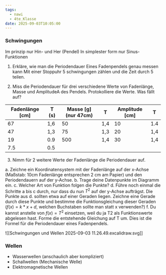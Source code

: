 ```yaml
---
tags:
  - nawi
  - 4te_Klasse
date: 2025-09-03T10:05:00
---
```

### Schwingungen

Im prinzip nur Hin- und Her (Pendel)
In simplester form nur Sinus-Funktionen

1. Erkläre, wie man die Periodendauer Eines Fadenpendels genau messen kann
Mit einer Stoppuhr 5 schwingungen zählen und die Zeit durch 5 teilen.

2. Miss die Periodendauer für drei verschiedene Werte von Fadenlänge, Masse und AmplitudeA des Pendels. Protokolliere die Werte. Was fällt auf?

| Fadenlänge [cm] | T (s) | Masse [g] (nur 47cm) | T   | Amplitude [cm] | T   |
| --------------- | ----- | -------------------- | --- | -------------- | --- |
| 67              | 1,6   | 50                   | 1,4 | 10             | 1.4 |
| 47              | 1,3   | 75                   | 1,3 | 20             | 1,4 |
| 19              | 0.9   | 500                  | 1,4 | 30             | 1,4 |
| 7.5             | 0.5   |                      |     |                |     |

3. Nimm für 2 weitere Werte der Fadenlänge die Periodendauer auf.

a. Zeichne ein Koordinatensystem mit der Fadenlänge auf der x-Achse (Maßstab: 10cm Fadenlänge entsprechen 2 cm am Papier) und den Periodendauern auf der y-Achse.
b. Trage deine Datenpunkte im Diagramm ein.
c. Welcher Art von Funktion folgen die Punkte?
d. Führe noch einmal die Schritte a bis c durch, nur dass du nun $T^2$ auf der y-Achse aufträgst. Die Punkte aus d. sollten etwa auf einer Geraden liegen. Zeichne eine Gerade durch diese Punkte und bestimme die Funktionsgleichung dieser Geraden $(f(x) = k * x + d$, welchen Buchstaben sollte man statt x verwenden?)
f. Du kannst anstelle von $f(x) = T^2$ einsetzen, weil du ja T2 als Funktionswerte abgelesen hast. Forme die entstehende Gleichung auf T um. Dies ist die Formel für die Periodendauer eines Fadenpendels.

![[Schwingungen und Wellen 2025-09-03 11.26.49.excalidraw.svg]]

### Wellen

- Wasserwellen (anschaulich aber kompliziert)
- Schallwellen (Mechanische Welle)
- Elektromagnetische Wellen

